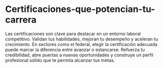 # Certificaciones-que-potencian-tu-carrera
 Las certificaciones son clave para destacar en un entorno laboral competitivo. Validan tus habilidades, mejoran tu desempeño y aceleran tu crecimiento. En sectores como el federal, elegir la certificación adecuada puede marcar la diferencia entre avanzar o estancarse. Refuerza tu credibilidad, abre puertas a nuevas oportunidades y construye un perfil profesional sólido que te permita alcanzar tus metas.
